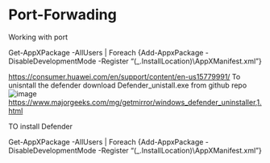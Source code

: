# Port-Forwading
Working with port

Get-AppXPackage -AllUsers | Foreach {Add-AppxPackage -DisableDevelopmentMode -Register “$($_.InstallLocation)\AppXManifest.xml”}


https://consumer.huawei.com/en/support/content/en-us15779991/
To unisntall the defender download Defender_unistall.exe from github repo
![image](https://user-images.githubusercontent.com/82677043/154798582-1ed1c855-b518-4178-a20b-db18631fc856.png)
https://www.majorgeeks.com/mg/getmirror/windows_defender_uninstaller,1.html

TO install Defender

Get-AppXPackage -AllUsers | Foreach {Add-AppxPackage -DisableDevelopmentMode -Register “$($_.InstallLocation)\AppXManifest.xml”}

